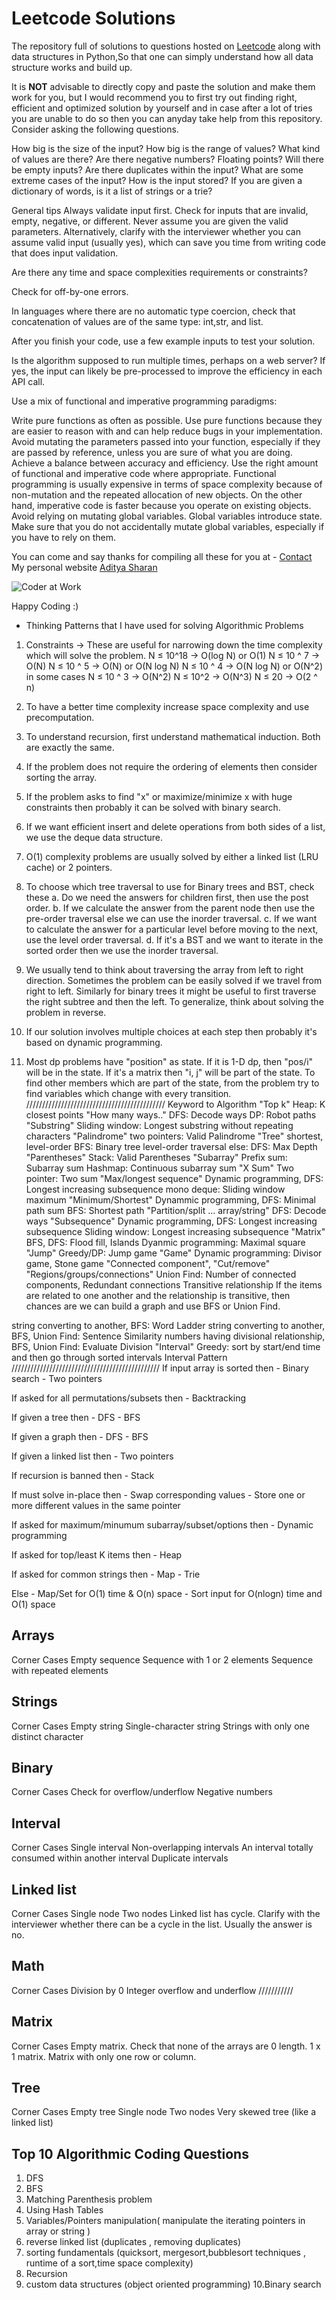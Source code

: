 
# Leetcode Solutions
The repository full of solutions to questions hosted on [Leetcode](https://www.leetcode.com/) along with data structures in Python,So that one can simply understand how all data structure works and build up.

It is **NOT** advisable to directly copy and paste the solution and make them work for you, but I would recommend you to first try out finding right, efficient and optimized solution by yourself and in case after a lot of tries you are unable to do so then you can anyday take help from this repository.
Consider asking the following questions.

How big is the size of the input?
How big is the range of values?
What kind of values are there? Are there negative numbers? Floating points? Will there be empty inputs?
Are there duplicates within the input?
What are some extreme cases of the input?
How is the input stored? If you are given a dictionary of words, is it a list of strings or a trie?

General tips
Always validate input first. Check for inputs that are invalid, empty, negative, or different. Never assume you are given the valid parameters. Alternatively, clarify with the interviewer whether you can assume valid input (usually yes), which can save you time from writing code that does input validation.

Are there any time and space complexities requirements or constraints?

Check for off-by-one errors.

In languages where there are no automatic type coercion, check that concatenation of values are of the same type: int,str, and list.

After you finish your code, use a few example inputs to test your solution.

Is the algorithm supposed to run multiple times, perhaps on a web server? If yes, the input can likely be pre-processed to improve the efficiency in each API call.

Use a mix of functional and imperative programming paradigms:

Write pure functions as often as possible.
Use pure functions because they are easier to reason with and can help reduce bugs in your implementation.
Avoid mutating the parameters passed into your function, especially if they are passed by reference, unless you are sure of what you are doing.
Achieve a balance between accuracy and efficiency. Use the right amount of functional and imperative code where appropriate. Functional programming is usually expensive in terms of space complexity because of non-mutation and the repeated allocation of new objects. On the other hand, imperative code is faster because you operate on existing objects.
Avoid relying on mutating global variables. Global variables introduce state.
Make sure that you do not accidentally mutate global variables, especially if you have to rely on them. 

You can come and say thanks for compiling all these for you at - [Contact](mailto:ranjan.aditya2009@gmail.com)
My personal website [Aditya Sharan](https://adityasharan.netlify.app/)

![Coder at Work](https://cloud.githubusercontent.com/assets/4745789/21447248/0884e3b8-c8f8-11e6-8ce3-74ff6502cbca.gif)

Happy Coding :)


+ Thinking Patterns that I have used for solving Algorithmic Problems
1. Constraints → These are useful for narrowing down the time complexity which will solve the problem.
N ≤ 10^18 → O(log N) or O(1)
N ≤ 10 ^ 7 → O(N)
N ≤ 10 ^ 5 → O(N) or O(N log N)
N ≤ 10 ^ 4 → O(N log N) or O(N^2) in some cases
N ≤ 10 ^ 3 → O(N^2)
N ≤ 10^2 → O(N^3)
N ≤ 20 → O(2 ^ n)

2. To have a better time complexity increase space complexity and use precomputation.

3. To understand recursion, first understand mathematical induction. Both are exactly the same.

4. If the problem does not require the ordering of elements then consider sorting the array.

5. If the problem asks to find "x" or maximize/minimize x with huge constraints then probably it can be solved with binary search.

6. If we want efficient insert and delete operations from both sides of a list, we use the deque data structure.

7. O(1) complexity problems are usually solved by either a linked list (LRU cache) or 2 pointers.
8.  To choose which tree traversal to use for Binary trees and BST, check these
a. Do we need the answers for children first, then use the post order.
b. If we calculate the answer from the parent node then use the pre-order traversal else we can use the inorder traversal.
c. If we want to calculate the answer for a particular level before moving to the next, use the level order traversal.
d. If it's a BST and we want to iterate in the sorted order then we use the inorder traversal.

9. We usually tend to think about traversing the array from left to right direction. Sometimes the problem can be easily solved if we travel from right to left. Similarly for binary trees it might be useful to first traverse the right subtree and then the left. To generalize, think about solving the problem in reverse.

10. If our solution involves multiple choices at each step then probably it's based on dynamic programming.

11. Most dp problems have "position" as state. If it is 1-D dp, then "pos/i" will be in the state. If it's a matrix then "i, j" will be part of the state. To find other members which are part of the state, from the problem try to find variables which change with every transition.
////////////////////////////////////////////
Keyword to Algorithm
"Top k"
Heap: K closest points
"How many ways.."
DFS: Decode ways
DP: Robot paths
"Substring"
Sliding window: Longest substring without repeating characters
"Palindrome"
two pointers: Valid Palindrome
"Tree"
shortest, level-order
BFS: Binary tree level-order traversal
else: DFS: Max Depth
"Parentheses"
Stack: Valid Parentheses
"Subarray"
Prefix sum: Subarray sum
Hashmap: Continuous subarray sum
"X Sum"
Two pointer: Two sum
"Max/longest sequence"
Dynamic programming, DFS: Longest increasing subsequence
mono deque: Sliding window maximum
"Minimum/Shortest"
Dynammic programming, DFS: Minimal path sum
BFS: Shortest path
"Partition/split ... array/string"
DFS: Decode ways
"Subsequence"
Dynamic programming, DFS: Longest increasing subsequence
Sliding window: Longest increasing subsequence
"Matrix"
BFS, DFS: Flood fill, Islands
Dyanmic programming: Maximal square
"Jump"
Greedy/DP: Jump game
"Game"
Dynamic programming: Divisor game, Stone game
"Connected component", "Cut/remove" "Regions/groups/connections"
Union Find: Number of connected components, Redundant connections
Transitive relationship
If the items are related to one another and the relationship is transitive, then chances are we can build a graph and use BFS or Union Find.

string converting to another, BFS: Word Ladder
string converting to another, BFS, Union Find: Sentence Similarity
numbers having divisional relationship, BFS, Union Find: Evaluate Division
"Interval"
Greedy: sort by start/end time and then go through sorted intervals Interval Pattern
///////////////////////////////////////////////
If input array is sorted then
    - Binary search
    - Two pointers

If asked for all permutations/subsets then
    - Backtracking

If given a tree then
    - DFS
    - BFS

If given a graph then
    - DFS
    - BFS

If given a linked list then
    - Two pointers

If recursion is banned then
    - Stack

If must solve in-place then
    - Swap corresponding values
    - Store one or more different values in the same pointer

If asked for maximum/minumum subarray/subset/options then
    - Dynamic programming

If asked for top/least K items then
    - Heap

If asked for common strings then
    - Map
    - Trie

Else
    - Map/Set for O(1) time & O(n) space
    - Sort input for O(nlogn) time and O(1) space
## Arrays
Corner Cases
Empty sequence
Sequence with 1 or 2 elements
Sequence with repeated elements
## Strings
Corner Cases
Empty string
Single-character string
Strings with only one distinct character
## Binary
Corner Cases
Check for overflow/underflow
Negative numbers
## Interval
Corner Cases
Single interval
Non-overlapping intervals
An interval totally consumed within another interval
Duplicate intervals
## Linked list
Corner Cases
Single node
Two nodes
Linked list has cycle. Clarify with the interviewer whether there can be a cycle in the list. Usually the answer is no.
## Math
Corner Cases
Division by 0
Integer overflow and underflow
///////////
## Matrix
Corner Cases
Empty matrix. Check that none of the arrays are 0 length.
1 x 1 matrix.
Matrix with only one row or column.
## Tree
Corner Cases
Empty tree
Single node
Two nodes
Very skewed tree (like a linked list)

## Top 10 Algorithmic Coding Questions
1. DFS
2. BFS
3. Matching Parenthesis problem
4. Using Hash Tables
5. Variables/Pointers manipulation( manipulate the iterating pointers in array or string )
6. reverse linked list (duplicates , removing duplicates)
7. sorting fundamentals (quicksort, mergesort,bubblesort techniques ,
   runtime of a sort,time space complexity)
8. Recursion
9. custom data structures (object oriented programming)
10.Binary search
